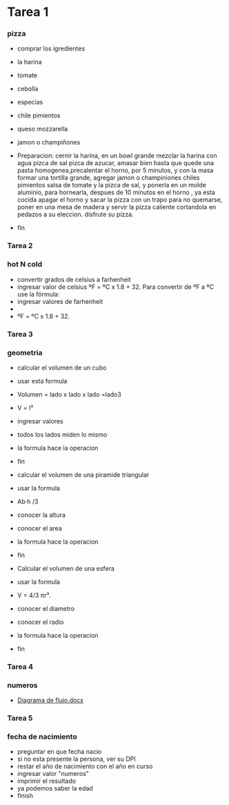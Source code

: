 # Tarea 1 
### pizza 
* comprar los igredientes
* la harina
* tomate
* cebolla
* especias
* chile pimientos
* queso mozzarella
* jamon o champiñones

* Preparacion: cernir la harina, en un bowl grande mezclar la harina con agua pizca de sal pizca de azucar, amasar bien hasta que quede una pasta homogenea,precalentar el horno, por 5 minutos, y con la masa formar una tortilla grande, agregar jamon o champiniones chiles pimientos salsa de tomate y la pizca de sal, y ponerla en un molde aluminio, para hornearla, despues de 10 minutos en el horno , ya esta cocida apagar el horno y sacar la pizza con un trapo para no quemarse, poner en una mesa de madera y servir la pizza caliente cortandola en pedazos a su eleccion. disfrute su pizza.
* fin

### Tarea 2
### hot N cold
* convertir grados de celsius a farhenheit
*  ingresar valor de celsius
ºF = ºC x 1.8 + 32. Para convertir de ºF a ºC use la fórmula:
* ingresar valores de farhenheit
* 
* ºF = ºC x 1.8 + 32. 


### Tarea 3
### geometria
* calcular el volumen de un cubo
* usar esta formula
* Volumen = lado x lado x lado =lado3
* V = l³
* ingresar valores 
* todos los lados miden lo mismo
* la formula hace la operacion
* fin

* calcular el volumen de una piramide triangular
* usar la formula
* Ab·h /3
* conocer la altura
* conocer el area
* la formula hace la operacion
* fin

* Calcular el volumen de una esfera
* usar la formula
* V = 4/3 πr³. 
* conocer el diametro
* conocer el radio
* la formula hace la operacion
* fin

### Tarea 4
### numeros 
* [Diagrama de flujo.docx](https://github.com/libbyloppez/core-code-from-scratch-readme/files/11484043/Diagrama.de.flujo.docx)

### Tarea 5
### fecha de nacimiento
* preguntar en que fecha nacio 
* si no esta presente la persona, ver su DPI
* restar el año de nacimiento con el año en curso
* ingresar valor "numeros" 
* imprimir el resultado
* ya podemos saber la edad
* finish




